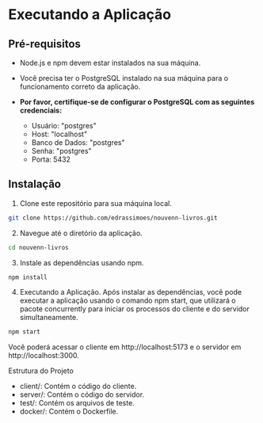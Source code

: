 # Executando a Aplicação

## Pré-requisitos

- Node.js e npm devem estar instalados na sua máquina.

- Você precisa ter o PostgreSQL instalado na sua máquina para o funcionamento correto da aplicação.
- **Por favor, certifique-se de configurar o PostgreSQL com as seguintes credenciais:**
  - Usuário: "postgres"
  - Host: "localhost"
  - Banco de Dados: "postgres"
  - Senha: "postgres"
  - Porta: 5432

## Instalação

1. Clone este repositório para sua máquina local.

```bash
git clone https://github.com/edrassimoes/nouvenn-livros.git
```

2. Navegue até o diretório da aplicação.
```bash
cd nouvenn-livros
```

3. Instale as dependências usando npm.
```bash
npm install
```

4. Executando a Aplicação.
Após instalar as dependências, você pode executar a aplicação usando o comando npm start, que utilizará o pacote concurrently para iniciar os processos do cliente e do servidor simultaneamente.
```bash
npm start
```
Você poderá acessar o cliente em http://localhost:5173 e o servidor em http://localhost:3000.

Estrutura do Projeto
- client/: Contém o código do cliente.
- server/: Contém o código do servidor.
- test/: Contém os arquivos de teste.
- docker/: Contém o Dockerfile.
